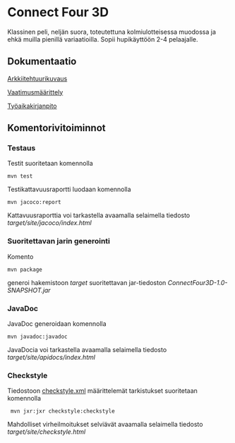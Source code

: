 # Connect Four 3D

Klassinen peli, neljän suora, toteutettuna kolmiulotteisessa muodossa ja ehkä muilla pienillä variaatioilla. Sopii hupikäyttöön 2-4 pelaajalle.

## Dokumentaatio

[Arkkiitehtuurikuvaus](https://github.com/pyigyli/ot-harjoitustyo/blob/master/harjoitustyo/ConnectFour3D/dokumentaatio/arkkitehtuurikuvaus.md)

[Vaatimusmäärittely](https://github.com/pyigyli/ot-harjoitustyo/blob/master/harjoitustyo/ConnectFour3D/dokumentaatio/vaatimusmaarittelu.md)

[Työaikakirjanpito](https://github.com/pyigyli/ot-harjoitustyo/blob/master/harjoitustyo/ConnectFour3D/dokumentaatio/tuntikirjanpito.md)

## Komentorivitoiminnot

### Testaus

Testit suoritetaan komennolla

```
mvn test
```

Testikattavuusraportti luodaan komennolla

```
mvn jacoco:report
```

Kattavuusraporttia voi tarkastella avaamalla selaimella tiedosto _target/site/jacoco/index.html_

### Suoritettavan jarin generointi

Komento

```
mvn package
```

generoi hakemistoon _target_ suoritettavan jar-tiedoston _ConnectFour3D-1.0-SNAPSHOT.jar_

### JavaDoc

JavaDoc generoidaan komennolla

```
mvn javadoc:javadoc
```

JavaDocia voi tarkastella avaamalla selaimella tiedosto _target/site/apidocs/index.html_

### Checkstyle

Tiedostoon [checkstyle.xml](https://github.com/pyigyli/ot-harjoitustyo/blob/master/harjoitustyo/ConnectFour3D/checkstyle.xml) määrittelemät tarkistukset suoritetaan komennolla

```
 mvn jxr:jxr checkstyle:checkstyle
```

Mahdolliset virheilmoitukset selviävät avaamalla selaimella tiedosto _target/site/checkstyle.html_